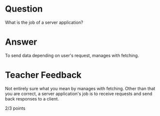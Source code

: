 # Question

What is the job of a server application?

# Answer

To send data depending on user's request, manages with fetching.

# Teacher Feedback

Not entirely sure what you mean by manages with fetching. Other than that you are correct, a server application's job is to receive requests and send back responses to a client. 

2/3 points